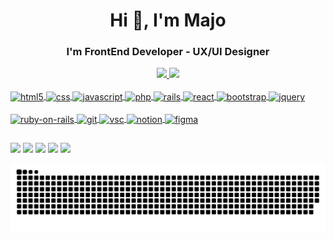 <h1 align="center">Hi 👋, I'm Majo</h1>
<h3 align="center">I'm FrontEnd Developer - UX/UI Designer </h3>

<div align="center">
  <a href="https://github.com/paskuvan">
  <img height="180em" src="https://github-readme-stats.vercel.app/api?username=paskuvan&show_icons=true&theme=dracula&include_all_commits=true&count_private=true"/>
  <img height="180em" src="https://github-readme-stats.vercel.app/api/top-langs/?username=paskuvan&layout=compact&langs_count=7&theme=dracula"/>
</div>
<div style="display: inline_block"><br>
  <img align="center" alt="html5"  src="https://img.shields.io/badge/HTML5-E34F26?style=for-the-badge&logo=html5&logoColor=white">
  <img align="center" alt="css"  src="https://img.shields.io/badge/CSS3-1572B6?style=for-the-badge&logo=css3&logoColor=white">
  <img align="center" alt="javascript"  src="https://img.shields.io/badge/JavaScript-323330?style=for-the-badge&logo=javascript&logoColor=F7DF1E">
  <img align="center" alt="php"  src="https://img.shields.io/badge/PHP-777BB4?style=for-the-badge&logo=php&logoColor=white">
  <img align="center" alt="rails"  src="https://img.shields.io/badge/Ruby-CC342D?style=for-the-badge&logo=ruby&logoColor=white">
  <img align="center" alt="react"  src="https://img.shields.io/badge/React-20232A?style=for-the-badge&logo=react&logoColor=61DAFB">
  <img align="center" alt="bootstrap"  src="https://img.shields.io/badge/Bootstrap-563D7C?style=for-the-badge&logo=bootstrap&logoColor=white">
  <img align="center" alt="jquery"  src="https://img.shields.io/badge/jQuery-0769AD?style=for-the-badge&logo=jquery&logoColor=white"> <br><br>
  <img align="center" alt="ruby-on-rails"  src="https://img.shields.io/badge/Ruby_on_Rails-CC0000?style=for-the-badge&logo=ruby-on-rails&logoColor=white">
  <img align="center" alt="git"  src="https://img.shields.io/badge/Git-F05032?style=for-the-badge&logo=git&logoColor=white">
  <img align="center" alt="vsc"  src="https://img.shields.io/badge/Visual_Studio_Code-0078D4?style=for-the-badge&logo=visual%20studio%20code&logoColor=white">
  <img align="center" alt="notion"  src="https://img.shields.io/badge/Notion-000000?style=for-the-badge&logo=notion&logoColor=white">
  <img align="center" alt="figma"  src="https://img.shields.io/badge/Figma-F24E1E?style=for-the-badge&logo=figma&logoColor=white">
</div>
  
  ##
 
<div> 
  <a href="https://instagram.com/uxmajo" target="_blank"><img src="https://img.shields.io/badge/Instagram-E4405F?style=for-the-badge&logo=instagram&logoColor=white" target="_blank"></a>
  <a href="https://twitter.com/paskuvan" target="_blank"><img src="https://img.shields.io/badge/Twitter-1DA1F2?style=for-the-badge&logo=twitter&logoColor=white" target="_blank"></a>
 	<a href="https://www.linkedin.com/in/paskuvan/" target="_blank"><img src="https://img.shields.io/badge/LinkedIn-0077B5?style=for-the-badge&logo=linkedin&logoColor=white" target="_blank"></a>
  <a href = "https://medium.com/@majopaskuvan"><img src="https://img.shields.io/badge/Medium-12100E?style=for-the-badge&logo=medium&logoColor=white" target="_blank"></a>
  <a href = "mailto:majopaskuvan@gmail.com"><img src="https://img.shields.io/badge/-Gmail-%23333?style=for-the-badge&logo=gmail&logoColor=white" target="_blank"></a>
  
  ![Snake animation](https://github.com/paskuvan/paskuvan/blob/output/github-contribution-grid-snake.svg)
  
 
</div>
